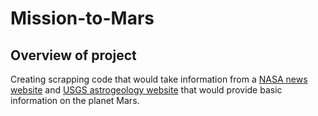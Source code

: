 # Mission-to-Mars

## Overview of project

Creating scrapping code that would take information from a [NASA news website](https://mars.nasa.gov/news/?page=0&per_page=40&order=publish_date+desc%2Ccreated_at+desc&search=&category=19%2C165%2C184%2C204&blank_scope=Latest "NASA news website") and [USGS astrogeology website](https://astrogeology.usgs.gov/search/results?q=hemisphere+enhanced&k1=target&v1=Mars "USGS astrogeology") that would provide basic information on the planet Mars.
